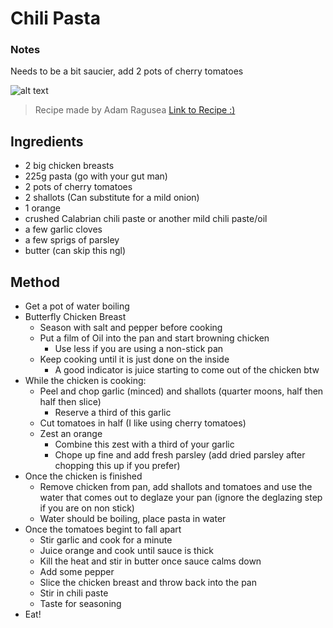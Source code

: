 # Chili Pasta

### Notes
Needs to be a bit saucier, add 2 pots of cherry tomatoes

![alt text](../../Photo_Storage/Chilli_Pasta.jpg)

> Recipe made by Adam Ragusea [Link to Recipe :)](https://www.youtube.com/watch?v=fFCqW6VwtKQ)

## Ingredients

- 2 big chicken breasts
- 225g pasta (go with your gut man)
- 2 pots of cherry tomatoes
- 2 shallots (Can substitute for a mild onion)
- 1 orange
- crushed Calabrian chili paste or another mild chili paste/oil
- a few garlic cloves
- a few sprigs of parsley
- butter (can skip this ngl)

## Method

- Get a pot of water boiling
- Butterfly Chicken Breast
    - Season with salt and pepper before cooking
    - Put a film of Oil into the pan and start browning chicken
        - Use less if you are using a non-stick pan
    - Keep cooking until it is just done on the inside
        - A good indicator is juice starting to come out of the chicken btw
- While the chicken is cooking:
    - Peel and chop garlic (minced) and shallots (quarter moons, half then half then slice)
        - Reserve a third of this garlic
    - Cut tomatoes in half (I like using cherry tomatoes)
    - Zest an orange
        - Combine this zest with a third of your garlic
        - Chope up fine and add fresh parsley (add dried parsley after chopping this up if you prefer)
- Once the chicken is finished
    - Remove chicken from pan, add shallots and tomatoes and use the water that comes out to deglaze your pan (ignore the deglazing step if you are on non stick)
    - Water should be boiling, place pasta in water
- Once the tomatoes begint to fall apart
    - Stir garlic and cook for a minute
    - Juice orange and cook until sauce is thick
    - Kill the heat and stir in butter once sauce calms down
    - Add some pepper
    - Slice the chicken breast and throw back into the pan
    - Stir in chili paste
    - Taste for seasoning
- Eat!
